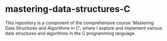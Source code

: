 # mastering-data-structures-C
This repository is a component of the comprehensive course 'Mastering Data Structures and Algorithms in C', where I explore and implement various data structures and algorithms in the C programming language.
